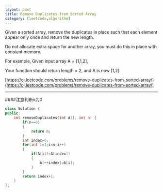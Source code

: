 ```yaml
---
layout: post
title: Remove Duplicates from Sorted Array 
category: [leetcode,algorithm]
---
```


Given a sorted array, remove the duplicates in place such that each element appear only once and return the new length.

Do not allocate extra space for another array, you must do this in place with constant memory.

For example,
Given input array A = [1,1,2],

Your function should return length = 2, and A is now [1,2].

[https://oj.leetcode.com/problems/remove-duplicates-from-sorted-array/](https://oj.leetcode.com/problems/remove-duplicates-from-sorted-array/) 

<!--break-->

---

####注意判断n为0
```c++
class Solution {
public:
    int removeDuplicates(int A[], int n) {
        if(n==0)
        {
            return n;
        }
        int index=0;
        for(int i=1;i<n;i++)
        {
            if(A[i]!=A[index])
            {
                A[++index]=A[i];
            }
        }
        return index+1;
    }
};
```
